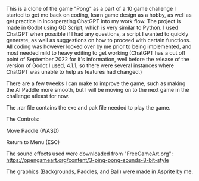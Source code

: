 This is a clone of the game "Pong" as a part of a 10 game challenge I started to get me back on coding, learn game design as a hobby, as well as get practice in incorperating ChatGPT into my work flow. The project is made in Godot using GD Script, which is very similar to Python. I used ChatGPT when possible if I had any questions, a script I wanted to quickly generate, as well as suggestions on how to proceed with certain functions. All coding was however looked over by me prior to being implemented, and most needed mild to heavy editing to get working (ChatGPT has a cut off point of September 2022 for it's information, well before the release of the version of Godot I used, 4.1.1, so there were several instances where ChatGPT was unable to help as features had changed.)

There are a few tweeks I can make to improve the game, such as making the AI Paddle more smooth, but I will be moving on to the next game in the challenge atleast for now.

The .rar file contains the exe and pak file needed to play the game.

The Controls: 

Move Paddle (WASD)

Return to Menu (ESC)

The sound effects used were downloaded from "FreeGameArt.org": https://opengameart.org/content/3-ping-pong-sounds-8-bit-style

The graphics (Backgrounds, Paddles, and Ball) were made in Asprite by me. 